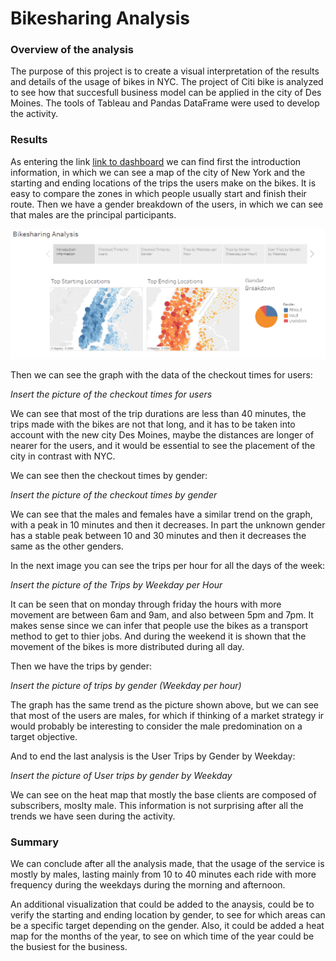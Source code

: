 # Bikesharing Analysis

### Overview of the analysis

The purpose of this project is to create a visual interpretation of the results and details of the usage of bikes in NYC. The project of Citi bike is analyzed to see how that succesfull business model can be applied in the city of Des Moines. The tools of Tableau and Pandas DataFrame were used to develop the activity. 

### Results

As entering the link [link to dashboard](https://public.tableau.com/app/profile/jose.luis.montemayor/viz/bikesharingChallenge_16585306337060/BikesharingAnalysis) we can find first the introduction information, in which we can see a map of the city of New York and the starting and ending locations of the trips the users make on the bikes. It is easy to compare the zones in which people usually start and finish their route. Then we have a gender breakdown of the users, in which we can see that males are the principal participants. 

![](https://github.com/JoseLuisMontemayor/bikesharing/blob/main/Introduction_Information.PNG)

Then we can see the graph with the data of the checkout times for users:

*Insert the picture of the checkout times for users*

We can see that most of the trip durations are less than 40 minutes, the trips made with the bikes are not that long, and it has to be taken into account with the new city Des Moines, maybe the distances are longer of nearer for the users, and it would be essential to see the placement of the city in contrast with NYC. 

We can see then the checkout times by gender:

*Insert the picture of the checkout times by gender*

We can see that the males and females have a similar trend on the graph, with a peak in 10 minutes and then it decreases. In part the unknown gender has a stable peak between 10 and 30 minutes and then it decreases the same as the other genders. 

In the next image you can see the trips per hour for all the days of the week:

*Insert the picture of the Trips by Weekday per Hour*

It can be seen that on monday through friday the hours with more movement are between 6am and 9am, and also between 5pm and 7pm. It makes sense since we can infer that people use the bikes as a transport method to get to thier jobs. And during the weekend it is shown that the movement of the bikes is more distributed during all day. 

Then we have the trips by gender:

*Insert the picture of trips by gender (Weekday per hour)*

The graph has the same trend as the picture shown above, but we can see that most of the users are males, for which if thinking of a market strategy ir would probably be interesting to consider the male predomination on a target objective. 

And to end the last analysis is the User Trips by Gender by Weekday:

*Insert the picture of User trips by gender by Weekday*

We can see on the heat map that mostly the base clients are composed of subscribers, moslty male. This information is not surprising after all the trends we have seen  during the activity. 

### Summary

We can conclude after all the analysis made, that the usage of the service is mostly by males, lasting mainly from 10 to 40 minutes each ride with more frequency during the weekdays during the morning and afternoon. 

An additional visualization that could be added to the anaysis, could be to verify the starting and ending location by gender, to see for which areas can be a specific target depending on the gender. Also, it could be added a heat map for the months of the year, to see on which time of the year could be the busiest for the business. 
